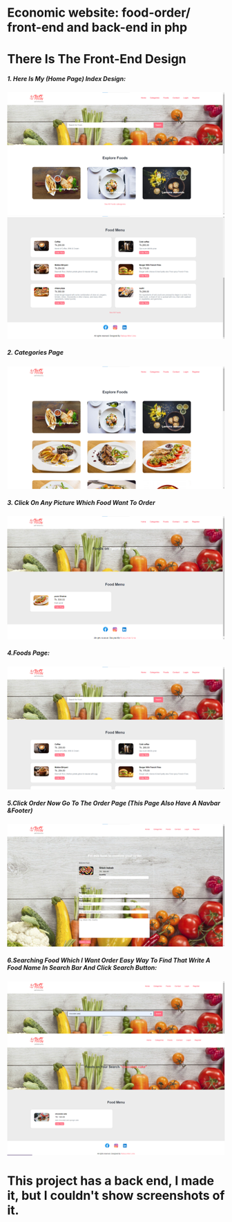 # Economic website: food-order/ front-end and back-end in php
# There Is The Front-End Design
##### 1.	Here Is My (Home Page) Index Design:
<div> 
  
<img src =https://github.com/pgreen24/Economic-website-food-order-front-end-and-back-end/blob/main/images/FRONT%20End/home%20page.png/>
<img src =https://github.com/pgreen24/Economic-website-food-order-front-end-and-back-end/blob/main/images/FRONT%20End/homepage2.png/>

</div>

##### 2.	Categories Page 
<div> 
  <img src =https://github.com/pgreen24/Economic-website-food-order-front-end-and-back-end/blob/main/images/FRONT%20End/categories%20page.png/>
</div>

##### 3.	Click On Any Picture Which Food Want To Order
<div>
  <img src =https://github.com/pgreen24/Economic-website-food-order-front-end-and-back-end/blob/main/images/FRONT%20End/Click%20On%20Any%20Picture.png/>
</div>

##### 4.Foods Page:
<div>
  
  <img src = https://github.com/pgreen24/Economic-website-food-order-front-end-and-back-end/blob/main/images/FRONT%20End/Foods%20Page.png/>
  
</div>

##### 5.Click Order Now Go To The Order Page (This Page Also Have A Navbar &Footer)
<div>
  
  <img src = https://github.com/pgreen24/Economic-website-food-order-front-end-and-back-end/blob/main/images/FRONT%20End/Click%20Order%20Now.png/>
  
</div>

##### 6.Searching Food Which I Want  Order Easy Way To Find That Write A Food Name In Search Bar And Click Search Button:

<div>
  
  <img src = https://github.com/pgreen24/Economic-website-food-order-front-end-and-back-end/blob/main/images/FRONT%20End/Searching%20Food.png/>
   <img src = https://github.com/pgreen24/Economic-website-food-order-front-end-and-back-end/blob/main/images/FRONT%20End/Searching%20Food%20result.png/>
  
</div>

# This project has a back end, I made it, but I couldn't show screenshots of it.

